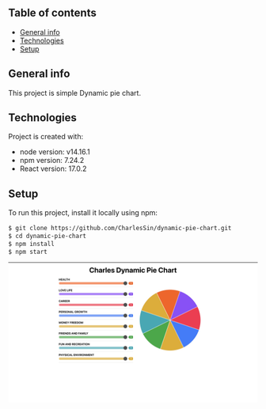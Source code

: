 ## Table of contents

- [General info](#general-info)
- [Technologies](#technologies)
- [Setup](#setup)

## General info

This project is simple Dynamic pie chart.

## Technologies

Project is created with:

- node version: v14.16.1
- npm version: 7.24.2
- React version: 17.0.2

## Setup

To run this project, install it locally using npm:

```
$ git clone https://github.com/CharlesSin/dynamic-pie-chart.git
$ cd dynamic-pie-chart
$ npm install
$ npm start
```

![Algorithm schema](./screenshot.jpg)
